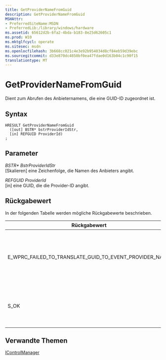```yaml
---
title: GetProviderNameFromGuid
description: GetProviderNameFromGuid
MSHAttr:
- PreferredSiteName:MSDN
- PreferredLib:/library/windows/hardware
ms.assetid: 65612d2b-6fa2-4bda-b183-8e25d62605c1
ms.prod: W10
ms.mktglfcycl: operate
ms.sitesec: msdn
ms.openlocfilehash: 3b668cc021c4e3e92b954034d8cf84eb59d39ebc
ms.sourcegitcommit: d33e870dc4850bf0ea47fdae0d163b04c1c90f15
translationtype: MT
---
```

# <a name="getprovidernamefromguid"></a>GetProviderNameFromGuid


Dient zum Abrufen des Anbieternamens, die eine GUID-ID zugeordnet ist.

## <a name="syntax"></a>Syntax


``` syntax
HRESULT GetProviderNameFromGuid
  ([out] BSTR* bstrProviderIdStr,
  [in] REFGUID ProviderId)
;
```

## <a name="parameters"></a>Parameter


<a href="" id="bstr--bstrprovideridstr"></a>*BSTR\* BstrProviderIdStr*  
\[Skalieren\] eine Zeichenfolge, die Namen des Anbieters angibt.

<a href="" id="refguid-providerid"></a>*REFGUID ProviderId*  
\[in\] eine GUID, die die Provider-ID angibt.

## <a name="return-value"></a>Rückgabewert


In der folgenden Tabelle werden mögliche Rückgabewerte beschrieben.

<table>
<colgroup>
<col width="50%" />
<col width="50%" />
</colgroup>
<thead>
<tr class="header">
<th>Rückgabewert</th>
<th>Beschreibung</th>
</tr>
</thead>
<tbody>
<tr class="odd">
<td><p>E_WPRC_FAILED_TO_TRANSLATE_GUID_TO_EVENT_PROVIDER_NAME</p></td>
<td><p>WPR konnte nicht übersetzt werden die GUID an, den Namen eines Ereignisses-Anbieter.</p></td>
</tr>
<tr class="even">
<td><p>S_OK</p></td>
<td><p>Der Name wird von die Funktion erfolgreich zurückgegeben.</p></td>
</tr>
</tbody>
</table>

 

## <a name="related-topics"></a>Verwandte Themen


[IControlManager](icontrolmanager.md)

 

 







